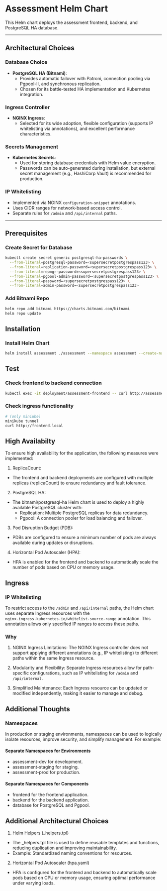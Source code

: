 # Assessment Helm Chart

This Helm chart deploys the assessment frontend, backend, and PostgreSQL HA database.

---

## **Architectural Choices**

### **Database Choice**
- **PostgreSQL HA (Bitnami)**:
  - Provides automatic failover with Patroni, connection pooling via Pgpool-II, and synchronous replication.
  - Chosen for its battle-tested HA implementation and Kubernetes integration.

### **Ingress Controller**
- **NGINX Ingress**:
  - Selected for its wide adoption, flexible configuration (supports IP whitelisting via annotations), and excellent performance characteristics.

### **Secrets Management**
- **Kubernetes Secrets**:
  - Used for storing database credentials with Helm value encryption.
  - Passwords can be auto-generated during installation, but external secret management (e.g., HashiCorp Vault) is recommended for production.

### **IP Whitelisting**
- Implemented via NGINX `configuration-snippet` annotations.
- Uses CIDR ranges for network-based access control.
- Separate rules for `/admin` and `/api/internal` paths.

---

## **Prerequisites**

### **Create Secret for Database**
```bash
kubectl create secret generic postgresql-ha-passwords \
  --from-literal=postgresql-password=<supersecretpostgrespass123> \
  --from-literal=replication-password=<supersecretpostgrespass123> \
  --from-literal=repmgr-password=<supersecretpostgrespass123> \
  --from-literal=pgpool-admin-password=<supersecretpostgrespass123> \
  --from-literal=password=<supersecretpostgrespass123> \
  --from-literal=admin-password=<supersecretpostgrespass123>
```
### **Add Bitnami Repo**
```bash
helm repo add bitnami https://charts.bitnami.com/bitnami
helm repo update
```

## **Installation**
### Install Helm Chart
```bash
helm install assessment ./assessment --namespace assessment --create-namespace
```

## **Test**
### Check frontend to backend connection
```bash
kubectl exec -it deployment/assessment-frontend -- curl http://assessment-backend:80
```

### Check ingress functionality
```bash
# (only miniube)
minikube tunnel
curl http://frontend.local
```
## **High Availabilty**
To ensure high availability for the application, the following measures were implemented:

1. ReplicaCount:
- The frontend and backend deployments are configured with multiple replicas (replicaCount) to ensure redundancy and fault tolerance.

2. PostgreSQL HA:
- The bitnami/postgresql-ha Helm chart is used to deploy a highly available PostgreSQL cluster with:
    - Replication: Multiple PostgreSQL replicas for data redundancy.
    - Pgpool: A connection pooler for load balancing and failover.

3. Pod Disruption Budget (PDB):
- PDBs are configured to ensure a minimum number of pods are always available during updates or disruptions.

4. Horizontal Pod Autoscaler (HPA):
- HPA is enabled for the frontend and backend to automatically scale the number of pods based on CPU or memory usage.

## **Ingress**
### IP Whitelisting
To restrict access to the ```/admin``` and ```/api/internal``` paths, the Helm chart uses separate Ingress resources with the ```nginx.ingress.kubernetes.io/whitelist-source-range``` annotation. This annotation allows only specified IP ranges to access these paths.

### Why
1. NGINX Ingress Limitations:
The NGINX Ingress controller does not support applying different annotations (e.g., IP whitelisting) to different paths within the same Ingress resource.

2. Modularity and Flexibility:
Separate Ingress resources allow for path-specific configurations, such as IP whitelisting for ```/admin``` and ```/api/internal```.

3. Simplified Maintenance:
Each Ingress resource can be updated or modified independently, making it easier to manage and debug.

## **Additional Thoughts**
### Namespaces
In production or staging environments, namespaces can be used to logically isolate resources, improve security, and simplify management. For example:

#### Separate Namespaces for Environments
- assessment-dev for development.
- assessment-staging for staging.
- assessment-prod for production.

#### Separate Namespaces for Components
- frontend for the frontend application.
- backend for the backend application.
- database for PostgreSQL and Pgpool.

## **Additional Architectural Choices**
1. Helm Helpers (_helpers.tpl)
- The _helpers.tpl file is used to define reusable templates and functions, reducing duplication and improving maintainability.
- Example: Standardized naming conventions for resources.

2. Horizontal Pod Autoscaler (hpa.yaml)
- HPA is configured for the frontend and backend to automatically scale pods based on CPU or memory usage, ensuring optimal performance under varying loads.

